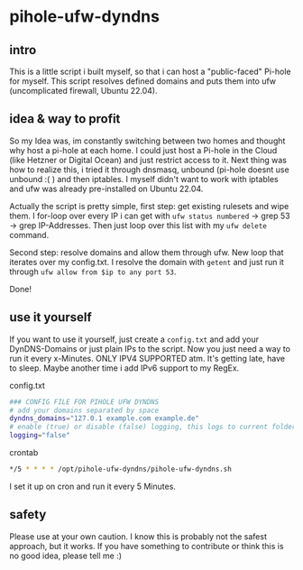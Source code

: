 # pihole-ufw-dyndns

## intro

This is a little script i built myself, so that i can host a "public-faced" Pi-hole for myself. This script resolves defined domains and puts them into ufw (uncomplicated firewall, Ubuntu 22.04).

## idea & way to profit
So my Idea was, im constantly switching between two homes and thought why host a pi-hole at each home. I could just host a Pi-hole in the Cloud (like Hetzner or Digital Ocean) and just restrict access to it.
Next thing was how to realize this, i tried it through dnsmasq, unbound (pi-hole doesnt use unbound :( ) and then iptables. I myself didn't want to work with iptables and ufw was already pre-installed on Ubuntu 22.04.

Actually the script is pretty simple, first step: get existing rulesets and wipe them.
I for-loop over every IP i can get with `ufw status numbered` -> grep 53 -> grep IP-Addresses. Then just loop over this list with my `ufw delete` command.

Second step: resolve domains and allow them through ufw.
New loop that iterates over my config.txt. I resolve the domain with `getent` and just run it through `ufw allow from $ip to any port 53`. 

Done!

## use it yourself
If you want to use it yourself, just create a `config.txt` and add your DynDNS-Domains or just plain IPs to the script. Now you just need a way to run it every x-Minutes. ONLY IPV4 SUPPORTED atm. It's getting late, have to sleep. Maybe another time i add IPv6 support to my RegEx.

config.txt
```bash
### CONFIG FILE FOR PIHOLE UFW DYNDNS
# add your domains separated by space
dyndns_domains="127.0.1 example.com example.de"
# enable (true) or disable (false) logging, this logs to current folder -> logs
logging="false"
```

crontab
```bash
*/5 * * * * /opt/pihole-ufw-dyndns/pihole-ufw-dyndns.sh
```

I set it up on cron and run it every 5 Minutes.

## safety

Please use at your own caution. I know this is probably not the safest approach, but it works.
If you have something to contribute or think this is no good idea, please tell me :)
